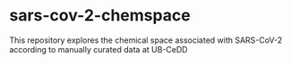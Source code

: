 # sars-cov-2-chemspace
This repository explores the chemical space associated with SARS-CoV-2 according to manually curated data at UB-CeDD
